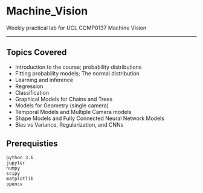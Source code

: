 # Machine_Vision
Weekly practical lab for UCL COMP0137 Machine Vision

------
## Topics Covered
+ Introduction to the course; probability distributions
+ Fitting probability models; The normal distribution
+ Learning and inference
+ Regression
+ Classification
+ Graphical Models for Chains and Trees
+ Models for Geometry (single camera)
+ Temporal Models and Multiple Camera models
+ Shape Models and Fully Connected Neural Network Models
+ Bias vs Variance, Regularization, and CNNs

## Prerequisties
```
python 3.6
jupyter
numpy
scipy
matplotlib
opencv
```

